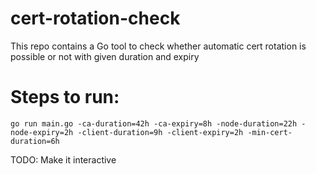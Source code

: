 # cert-rotation-check
This repo contains a Go tool to check whether automatic cert rotation is possible or not with given duration and expiry 

# Steps to run:

```shell
go run main.go -ca-duration=42h -ca-expiry=8h -node-duration=22h -node-expiry=2h -client-duration=9h -client-expiry=2h -min-cert-duration=6h
```

TODO: Make it interactive